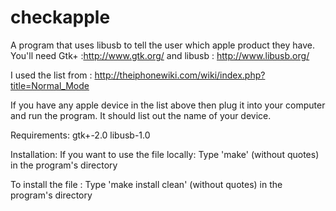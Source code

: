 checkapple
==========

A program that uses libusb to tell the user which apple product they have.
You'll need Gtk+ :http://www.gtk.org/ and libusb : http://www.libusb.org/

I used the list from :
http://theiphonewiki.com/wiki/index.php?title=Normal_Mode


If you have any apple device in the list above then plug it into your computer and run the program. 
It should list out the name of your device.

Requirements:
gtk+-2.0
libusb-1.0

Installation:
If you want to use the file locally:
  Type 'make' (without quotes) in the program's directory
  
To install the file :
  Type 'make install clean' (without quotes) in the program's directory
  
